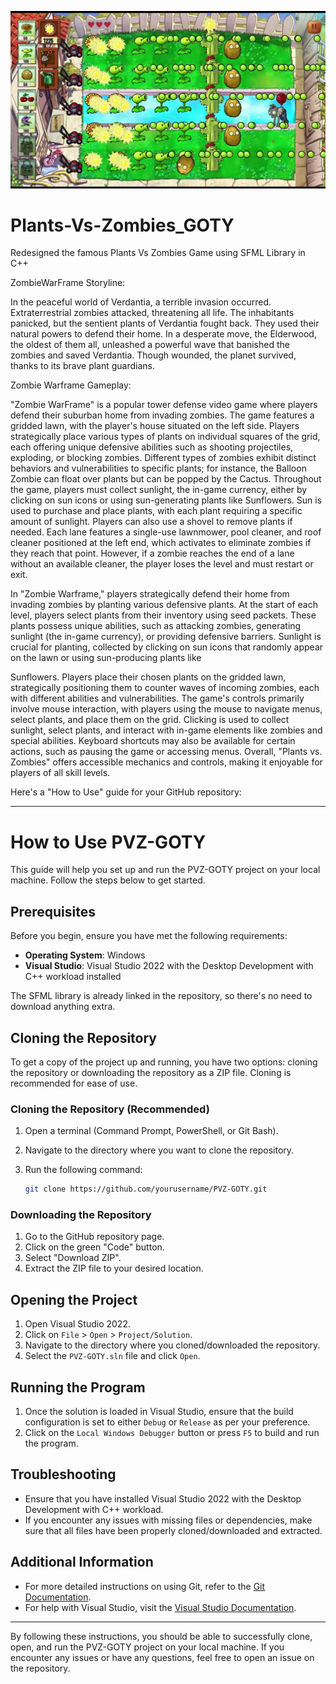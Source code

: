 
![Screenshot of the game](https://github.com/talhashafi-04/Plants-Vs-Zombies_GOTY/blob/e49fbe9b7d7810cc9b62e8423a94daa6522718f3/ScreenShots/pvz1.png)

# Plants-Vs-Zombies_GOTY

Redesigned the famous Plants Vs Zombies Game using SFML Library in C++

ZombieWarFrame Storyline:

In the peaceful world of Verdantia, a terrible invasion occurred. Extraterrestrial zombies attacked,
threatening all life. The inhabitants panicked, but the sentient plants of Verdantia fought back. They
used their natural powers to defend their home. In a desperate move, the Elderwood, the oldest
of them all, unleashed a powerful wave that banished the zombies and saved Verdantia. Though
wounded, the planet survived, thanks to its brave plant guardians.

Zombie Warframe Gameplay:

"Zombie WarFrame" is a popular tower defense video game where players defend their suburban
home from invading zombies. The game features a gridded lawn, with the player's house situated
on the left side. Players strategically place various types of plants on individual squares of the grid,
each offering unique defensive abilities such as shooting projectiles, exploding, or blocking
zombies. Different types of zombies exhibit distinct behaviors and vulnerabilities to specific plants;
for instance, the Balloon Zombie can float over plants but can be popped by the Cactus.
Throughout the game, players must collect sunlight, the in-game currency, either by clicking on
sun icons or using sun-generating plants like Sunflowers. Sun is used to purchase and place plants,
with each plant requiring a specific amount of sunlight. Players can also use a shovel to remove
plants if needed. Each lane features a single-use lawnmower, pool cleaner, and roof cleaner
positioned at the left end, which activates to eliminate zombies if they reach that point. However,
if a zombie reaches the end of a lane without an available cleaner, the player loses the level and
must restart or exit.

In "Zombie Warframe," players strategically defend their home from invading zombies by planting
various defensive plants. At the start of each level, players select plants from their inventory using
seed packets. These plants possess unique abilities, such as attacking zombies, generating sunlight
(the in-game currency), or providing defensive barriers. Sunlight is crucial for planting, collected
by clicking on sun icons that randomly appear on the lawn or using sun-producing plants like

Sunflowers. Players place their chosen plants on the gridded lawn, strategically positioning them
to counter waves of incoming zombies, each with different abilities and vulnerabilities. The game's
controls primarily involve mouse interaction, with players using the mouse to navigate menus,
select plants, and place them on the grid. Clicking is used to collect sunlight, select plants, and
interact with in-game elements like zombies and special abilities. Keyboard shortcuts may also be
available for certain actions, such as pausing the game or accessing menus. Overall, "Plants vs.
Zombies" offers accessible mechanics and controls, making it enjoyable for players of all skill levels.

Here's a "How to Use" guide for your GitHub repository:

---

# How to Use PVZ-GOTY

This guide will help you set up and run the PVZ-GOTY project on your local machine. Follow the steps below to get started.

## Prerequisites

Before you begin, ensure you have met the following requirements:

- **Operating System**: Windows
- **Visual Studio**: Visual Studio 2022 with the Desktop Development with C++ workload installed

The SFML library is already linked in the repository, so there's no need to download anything extra.

## Cloning the Repository

To get a copy of the project up and running, you have two options: cloning the repository or downloading the repository as a ZIP file. Cloning is recommended for ease of use.

### Cloning the Repository (Recommended)

1. Open a terminal (Command Prompt, PowerShell, or Git Bash).
2. Navigate to the directory where you want to clone the repository.
3. Run the following command:

   ```bash
   git clone https://github.com/yourusername/PVZ-GOTY.git
   ```

### Downloading the Repository

1. Go to the GitHub repository page.
2. Click on the green "Code" button.
3. Select "Download ZIP".
4. Extract the ZIP file to your desired location.

## Opening the Project

1. Open Visual Studio 2022.
2. Click on `File` > `Open` > `Project/Solution`.
3. Navigate to the directory where you cloned/downloaded the repository.
4. Select the `PVZ-GOTY.sln` file and click `Open`.

## Running the Program

1. Once the solution is loaded in Visual Studio, ensure that the build configuration is set to either `Debug` or `Release` as per your preference.
2. Click on the `Local Windows Debugger` button or press `F5` to build and run the program.

## Troubleshooting

- Ensure that you have installed Visual Studio 2022 with the Desktop Development with C++ workload.
- If you encounter any issues with missing files or dependencies, make sure that all files have been properly cloned/downloaded and extracted.

## Additional Information

- For more detailed instructions on using Git, refer to the [Git Documentation](https://git-scm.com/doc).
- For help with Visual Studio, visit the [Visual Studio Documentation](https://docs.microsoft.com/en-us/visualstudio/).

---

By following these instructions, you should be able to successfully clone, open, and run the PVZ-GOTY project on your local machine. If you encounter any issues or have any questions, feel free to open an issue on the repository.


